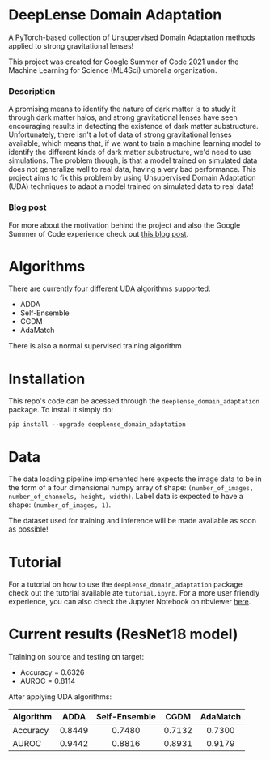 # DeepLense Domain Adaptation
A PyTorch-based collection of Unsupervised Domain Adaptation methods applied to strong gravitational lenses!

This project was created for Google Summer of Code 2021 under the Machine Learning for Science (ML4Sci) umbrella organization.

### Description
A promising means to identify the nature of dark matter is to study it through dark matter halos, and strong gravitational lenses have seen encouraging results in detecting the existence of dark matter substructure. Unfortunately, there isn't a lot of data of strong gravitational lenses available, which means that, if we want to train a machine learning model to identify the different kinds of dark matter substructure, we'd need to use simulations. The problem though, is that a model trained on simulated data does not generalize well to real data, having a very bad performance. This project aims to fix this problem by using Unsupervised Domain Adaptation (UDA) techniques to adapt a model trained on simulated data to real data!

### Blog post
For more about the motivation behind the project and also the Google Summer of Code experience check out [this blog post](https://medium.com/@marcostidball/gsoc-2021-with-ml4sci-domain-adaptation-for-decoding-dark-matter-bf0380898aed).

# Algorithms
There are currently four different UDA algorithms supported:
- ADDA
- Self-Ensemble
- CGDM
- AdaMatch

There is also a normal supervised training algorithm

# Installation
This repo's code can be acessed through the `deeplense_domain_adaptation` package. To install it simply do:
```shell
pip install --upgrade deeplense_domain_adaptation
```

# Data
The data loading pipeline implemented here expects the image data to be in the form of a four dimensional numpy array of shape: `(number_of_images, number_of_channels, height, width)`. Label data is expected to have a shape: `(number_of_images, 1)`.

The dataset used for training and inference will be made available as soon as possible!

# Tutorial
For a tutorial on how to use the `deeplense_domain_adaptation` package check out the tutorial available ate `tutorial.ipynb`. For a more user friendly experience, you can also check the Jupyter Notebook on nbviewer [here](https://nbviewer.jupyter.org/github/ML4SCI/DeepLense/blob/main/Domain_Adaptation_for_DeepLense_Marcos_Tidball/tutorial.ipynb).

# Current results (ResNet18 model)
Training on source and testing on target:
- Accuracy = 0.6326
- AUROC = 0.8114

After applying UDA algorithms:

| Algorithm |  ADDA  | Self-Ensemble |  CGDM  | AdaMatch |
|-----------|:------:|:-------------:|:------:|:--------:|
| Accuracy  | 0.8449 |     0.7480    | 0.7132 |  0.7300  |
| AUROC     | 0.9442 |     0.8816    | 0.8931 |  0.9179  |